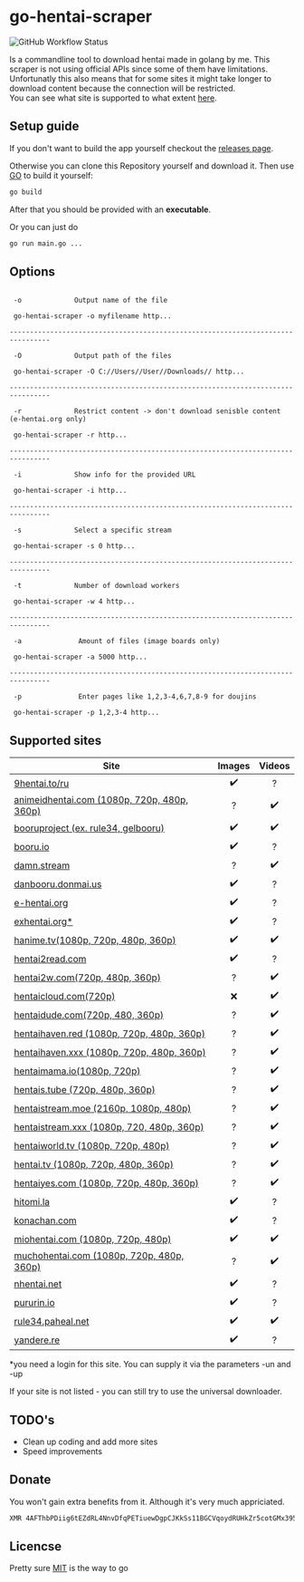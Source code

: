 # go-hentai-scraper

![GitHub Workflow Status](https://img.shields.io/github/workflow/status/gan-of-culture/go-hentai-scraper/Go)

Is a commandline tool to download hentai made in golang by me. This scraper is not using official APIs since some of them have limitations. Unfortunatly this also means that for some sites it might take longer to download content because the connection will be restricted.  
You can see what site is supported to what extent [here](#supported-sites).

## Setup guide

If you don't want to build the app yourself checkout the [releases page](https://github.com/gan-of-culture/go-hentai-scraper/releases).

Otherwise you can clone this Repository yourself and download it. Then use [GO](https://golang.org/dl/) to build it yourself:

```bash
go build
```

After that you should be provided with an **executable**.

Or you can just do

```bash
go run main.go ...
```

## Options

```console

 -o             Output name of the file

 go-hentai-scraper -o myfilename http...

--------------------------------------------------------------------------------

 -O             Output path of the files

 go-hentai-scraper -O C://Users//User//Downloads// http...

--------------------------------------------------------------------------------

 -r             Restrict content -> don't download senisble content (e-hentai.org only)

 go-hentai-scraper -r http...

--------------------------------------------------------------------------------

 -i             Show info for the provided URL

 go-hentai-scraper -i http...

--------------------------------------------------------------------------------

 -s             Select a specific stream

 go-hentai-scraper -s 0 http...

--------------------------------------------------------------------------------

 -t             Number of download workers

 go-hentai-scraper -w 4 http...

--------------------------------------------------------------------------------

 -a              Amount of files (image boards only)

 go-hentai-scraper -a 5000 http...

--------------------------------------------------------------------------------

 -p              Enter pages like 1,2,3-4,6,7,8-9 for doujins

 go-hentai-scraper -p 1,2,3-4 http...
```

## Supported sites

| Site                                                                     | Images             | Videos           |
| -------------------------------------------------------------------------|:------------------:|:----------------:|
| [9hentai.to/ru](https://9hentai.to/)                                     | :heavy_check_mark: |        ?         |
| [animeidhentai.com (1080p, 720p, 480p, 360p)](https://animeidhentai.com) |         ?          |:heavy_check_mark:|
| [booruproject (ex. rule34, gelbooru)](https://booru.org/top)             | :heavy_check_mark: |:heavy_check_mark:|
| [booru.io](https://booru.io/)                                            | :heavy_check_mark: |        ?         |
| [damn.stream](https://www.damn.stream)                                   |         ?          |:heavy_check_mark:|
| [danbooru.donmai.us](https://danbooru.donmai.us)                         | :heavy_check_mark: |        ?         |
| [e-hentai.org](http://e-hentai.org/)                                     | :heavy_check_mark: |        ?         |
| [exhentai.org*](http://exhentai.org/)                                    | :heavy_check_mark: |        ?         |
| [hanime.tv(1080p, 720p, 480p, 360p)](https://hanime.tv)                  | :heavy_check_mark: |:heavy_check_mark:|
| [hentai2read.com](https://hentai2read.com)                               | :heavy_check_mark: |         ?        |
| [hentai2w.com(720p, 480p, 360p)](https://hentai2w.com)                   |         ?          |:heavy_check_mark:|
| [hentaicloud.com(720p)](https://www.hentaicloud.com)                     |        :x:         |:heavy_check_mark:|
| [hentaidude.com(720p, 480, 360p)](https://hentaidude.com/)               |         ?          |:heavy_check_mark:|
| [hentaihaven.red (1080p, 720p, 480p, 360p)](https://hentaihaven.red)     |         ?          |:heavy_check_mark:|
| [hentaihaven.xxx (1080p, 720p, 480p, 360p)](https://hentaihaven.xxx)     |         ?          |:heavy_check_mark:|
| [hentaimama.io(1080p, 720p)](https://hentaimama.io)                      |         ?          |:heavy_check_mark:|
| [hentais.tube (720p, 480p, 360p)](https://www.hentais.tube/)             |         ?          |:heavy_check_mark:|
| [hentaistream.moe (2160p, 1080p, 480p)](https://hentaistream.moe/)       |         ?          |:heavy_check_mark:|
| [hentaistream.xxx (1080p, 720, 480p, 360p)](https://hentaistream.xxx/)   |         ?          |:heavy_check_mark:|
| [hentaiworld.tv (1080p, 720p, 480p)](https://hentaiworld.tv/)            |         ?          |:heavy_check_mark:|
| [hentai.tv (1080p, 720p, 480p, 360p)](https://hentai.tv/)                |         ?          |:heavy_check_mark:|
| [hentaiyes.com (1080p, 720p, 480p, 360p)](https://hentaiyes.com/)        |         ?          |:heavy_check_mark:|
| [hitomi.la](https://hitomi.la/)                                          | :heavy_check_mark: |        ?         |
| [konachan.com](https://konachan.com/post?tags=)                          | :heavy_check_mark: |        ?         |
| [miohentai.com (1080p, 720p, 480p)](https://miohentai.com/)              | :heavy_check_mark: |:heavy_check_mark:|
| [muchohentai.com (1080p, 720p, 480p, 360p)](https://muchohentai.com/)    |         ?          |:heavy_check_mark:|
| [nhentai.net](https://nhentai.net)                                       | :heavy_check_mark: |        ?         |
| [pururin.io](https://pururin.io)                                         | :heavy_check_mark: |        ?         |
| [rule34.paheal.net](https://rule34.paheal.net)                           | :heavy_check_mark: |:heavy_check_mark:|
| [yandere.re](https://yande.re/post)                                      | :heavy_check_mark: |        ?         |

*you need a login for this site. You can supply it via the parameters -un and -up

If your site is not listed - you can still try to use the universal downloader.

## TODO's

- Clean up coding and add more sites
- Speed improvements

## Donate

You won't gain extra benefits from it. Although it's very much appriciated.

```bash
XMR 4AFThbPDiig6tEZdRL4NnvDfqPETiuewDgpCJKkSs11BGCVqoydRUHkZr5cotGMx395V7c2swDxi5Xjhbztiqyod7P31szF
```

## Licencse

Pretty sure [MIT](LICENSE) is the way to go
